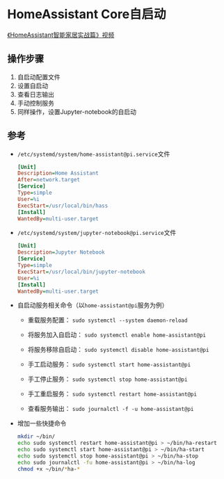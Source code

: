 # HomeAssistant Core自启动

[《HomeAssistant智能家居实战篇》视频](https://study.163.com/course/courseLearn.htm?courseId=1006189053&share=2&shareId=400000000624093#/learn/video?lessonId=1053672866&courseId=1006189053)

## 操作步骤

1. 自启动配置文件
2. 设置自启动
3. 查看日志输出
4. 手动控制服务
5. 同样操作，设置Jupyter-notebook的自启动

## 参考

- `/etc/systemd/system/home-assistant@pi.service`文件

    ```ini
    [Unit]
    Description=Home Assistant
    After=network.target
    [Service]
    Type=simple
    User=%i
    ExecStart=/usr/local/bin/hass
    [Install]
    WantedBy=multi-user.target
    ```

- `/etc/systemd/system/jupyter-notebook@pi.service`文件

    ```ini
    [Unit]
    Description=Jupyter Notebook
    [Service]
    Type=simple
    ExecStart=/usr/local/bin/jupyter-notebook
    User=%i
    [Install]
    WantedBy=multi-user.target
    ```

- 自启动服务相关命令（以`home-assistant@pi`服务为例）

    + 重载服务配置：     `sudo systemctl --system daemon-reload`

    + 将服务加入自启动：   `sudo systemctl enable home-assistant@pi`

    + 将服务移除自启动：   `sudo systemctl disable home-assistant@pi`

    + 手工启动服务：     `sudo systemctl start home-assistant@pi`

    + 手工停止服务：     `sudo systemctl stop home-assistant@pi`

    + 手工重启服务：     `sudo systemctl restart home-assistant@pi`

    + 查看服务输出：     `sudo journalctl -f -u home-assistant@pi`

- 增加一些快捷命令

    ```sh
    mkdir ~/bin/
    echo sudo systemctl restart home-assistant@pi > ~/bin/ha-restart
    echo sudo systemctl start home-assistant@pi > ~/bin/ha-start
    echo sudo systemctl stop home-assistant@pi > ~/bin/ha-stop
    echo sudo journalctl -fu home-assistant@pi > ~/bin/ha-log
    chmod +x ~/bin/*ha-*
    ```
